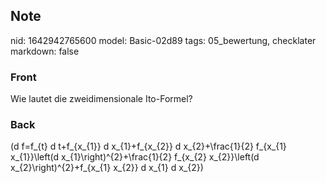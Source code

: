 ## Note
nid: 1642942765600
model: Basic-02d89
tags: 05_bewertung, checklater
markdown: false

### Front
Wie lautet die zweidimensionale Ito-Formel?

### Back
\(d f=f_{t} d t+f_{x_{1}} d x_{1}+f_{x_{2}} d x_{2}+\frac{1}{2} f_{x_{1} x_{1}}\left(d x_{1}\right)^{2}+\frac{1}{2} f_{x_{2} x_{2}}\left(d x_{2}\right)^{2}+f_{x_{1} x_{2}} d x_{1} d x_{2}\)
